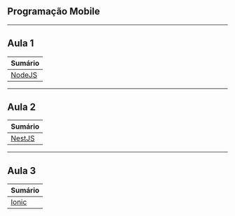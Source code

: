 ## Programação Mobile

---

## Aula 1

| Sumário                    |
| -------------------------- |
| [NodeJS](./aula-1-nodejs/) |

---

## Aula 2

| Sumário                    |
| -------------------------- |
| [NestJS](./aula-2-nestjs/) |

---

## Aula 3

| Sumário                  |
| ------------------------ |
| [Ionic](./aula-3-ionic/) |
